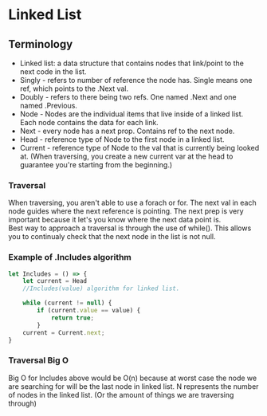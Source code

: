 # Linked List

## Terminology
- Linked list: a data structure that contains nodes that link/point to the next code in the list.
- Singly - refers to number of reference the node has. Single means one ref, which points to the .Next val.
- Doubly - refers to there being two refs. One named .Next and one named .Previous.
- Node - Nodes are the individual items that live inside of a linked list. Each node contains the data for each link.
- Next - every node has a next prop. Contains ref to the next node.
- Head - reference type of Node to the first node in a linked list.
- Current - reference type of Node to the val that is currently being looked at. (When traversing, you create a new current var at the head to guarantee you're starting from the beginning.)

### Traversal
When traversing, you aren't able to use a forach or for. The next val in each node guides where the next reference is pointing. The next prep is very important because it let's you know where the next data point is.
<br>
Best way to approach a traversal is through the use of while(). This allows you to continualy check that the next node in the list is not null. 

### Example of .Includes algorithm
``` javascript
let Includes = () => {
    let current = Head
    //Includes(value) algorithm for linked list.

    while (current != null) {
        if (current.value == value) {
            return true;
        }
    current = Current.next;
}
```

### Traversal Big O
Big O for Includes above would be O(n) because at worst case the node we are searching for will be the last node in linked list. N represents the number of nodes in the linked list. (Or the amount of things we are traversing through) 